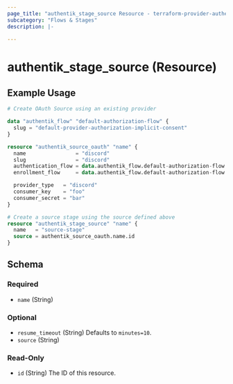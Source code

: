 ```yaml
---
page_title: "authentik_stage_source Resource - terraform-provider-authentik"
subcategory: "Flows & Stages"
description: |-
  
---
```


# authentik_stage_source (Resource)



## Example Usage

```terraform
# Create OAuth Source using an existing provider

data "authentik_flow" "default-authorization-flow" {
  slug = "default-provider-authorization-implicit-consent"
}

resource "authentik_source_oauth" "name" {
  name                = "discord"
  slug                = "discord"
  authentication_flow = data.authentik_flow.default-authorization-flow.id
  enrollment_flow     = data.authentik_flow.default-authorization-flow.id

  provider_type   = "discord"
  consumer_key    = "foo"
  consumer_secret = "bar"
}

# Create a source stage using the source defined above
resource "authentik_stage_source" "name" {
  name   = "source-stage"
  source = authentik_source_oauth.name.id
}
```

<!-- schema generated by tfplugindocs -->
## Schema

### Required

- `name` (String)

### Optional

- `resume_timeout` (String) Defaults to `minutes=10`.
- `source` (String)

### Read-Only

- `id` (String) The ID of this resource.
